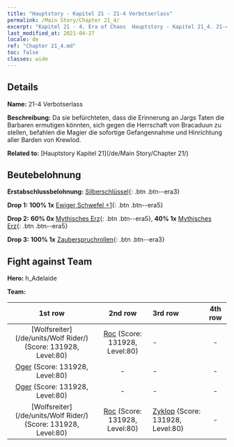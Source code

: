 ```yaml
---
title: "Hauptstory - Kapitel 21 - 21-4 Verbotserlass"
permalink: /Main Story/Chapter 21_4/
excerpt: "Kapitel 21 - 4. Era of Chaos  Hauptstory - Kapitel 21_4. 21-4 Verbotserlass"
last_modified_at: 2021-04-27
locale: de
ref: "Chapter 21_4.md"
toc: false
classes: wide
---
```


## Details

 **Name:** 21-4 Verbotserlass

 **Beschreibung:** Da sie befürchteten, dass die Erinnerung an Jargs Taten die Barbaren ermutigen könnten, sich gegen die Herrschaft von Bracaduun zu stellen, befahlen die Magier die sofortige Gefangennahme und Hinrichtung aller Barden von Krewlod.

 **Related to:** [Hauptstory Kapitel 21](/de/Main Story/Chapter 21/)

## Beutebelohnung

 **Erstabschlussbelohnung:** [Silberschlüssel](/ItemsDE/con_693/){: .btn .btn--era3}

 **Drop 1:** **100% 1x** [Ewiger Schwefel +1](/ItemsDE/mat_71/){: .btn .btn--era5}

 **Drop 2:** **60% 0x** [Mythisches Erz](/ItemsDE/mat_61/){: .btn .btn--era5}, **40% 1x** [Mythisches Erz](/ItemsDE/mat_61/){: .btn .btn--era5}

 **Drop 3:** **100% 1x** [Zauberspruchrollen](/ItemsDE/con_694/){: .btn .btn--era3}


## Fight against Team
 **Hero:** h_Adelaide

 **Team:**


  | 1st row | 2nd row | 3rd row | 4th row |
  |:----:|:----:|:----|:----:|
  | [Wolfsreiter](/de/units/Wolf Rider/) (Score: 131928, Level:80)  | [Roc](/de/units/Roc/) (Score: 131928, Level:80)  | - | - |
  | [Oger](/de/units/Ogre/) (Score: 131928, Level:80)  | - | - | - |
  | [Oger](/de/units/Ogre/) (Score: 131928, Level:80)  | - | - | - |
  | [Wolfsreiter](/de/units/Wolf Rider/) (Score: 131928, Level:80)  | [Roc](/de/units/Roc/) (Score: 131928, Level:80)  | [Zyklop](/de/units/Cyclops/) (Score: 131928, Level:80)  | - |


